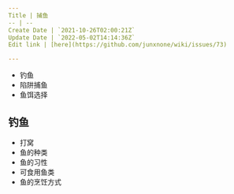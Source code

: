 ```yaml
---
Title | 捕鱼
-- | --
Create Date | `2021-10-26T02:00:21Z`
Update Date | `2022-05-02T14:14:36Z`
Edit link | [here](https://github.com/junxnone/wiki/issues/73)

---
```

- 钓鱼
- 陷阱捕鱼
- 鱼饵选择

## 钓鱼
- 打窝
- 鱼的种类
- 鱼的习性
- 可食用鱼类
- 鱼的烹饪方式

